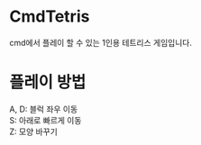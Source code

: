 # CmdTetris
 
cmd에서 플레이 할 수 있는 1인용 테트리스 게임입니다.

# 플레이 방법

A, D: 블럭 좌우 이동   
S: 아래로 빠르게 이동   
Z: 모양 바꾸기